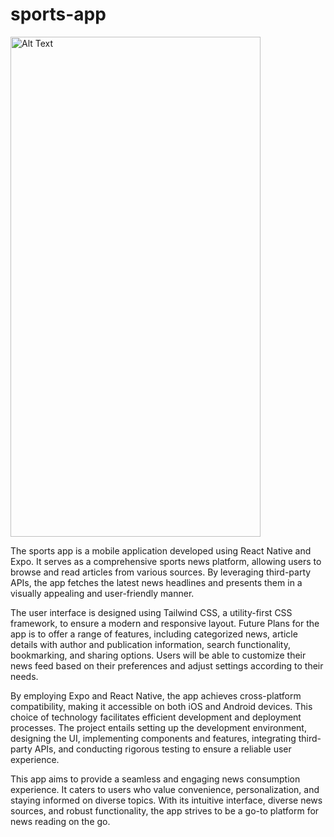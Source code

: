 # sports-app

<img src="https://github.com/danimalcrackrz/sports-app/blob/78482450a577d1e6e25c3720e18abe8bfd5a84a2/assets/Simulator%20Screenshot%20-%20iPhone%2014%20Pro%20Max%20-%202023-07-02%20at%2022.25.09.png" alt="Alt Text" width="400" height="800">

The sports app is a mobile application developed using React Native and Expo. It serves as a comprehensive sports news platform, allowing users to browse and read articles from various sources. By leveraging third-party APIs, the app fetches the latest news headlines and presents them in a visually appealing and user-friendly manner.

The user interface is designed using Tailwind CSS, a utility-first CSS framework, to ensure a modern and responsive layout. Future Plans for the app is to offer a range of features, including categorized news, article details with author and publication information, search functionality, bookmarking, and sharing options. Users will be able to customize their news feed based on their preferences and adjust settings according to their needs.

By employing Expo and React Native, the app achieves cross-platform compatibility, making it accessible on both iOS and Android devices. This choice of technology facilitates efficient development and deployment processes. The project entails setting up the development environment, designing the UI, implementing components and features, integrating third-party APIs, and conducting rigorous testing to ensure a reliable user experience.

This app aims to provide a seamless and engaging news consumption experience. It caters to users who value convenience, personalization, and staying informed on diverse topics. With its intuitive interface, diverse news sources, and robust functionality, the app strives to be a go-to platform for news reading on the go.
